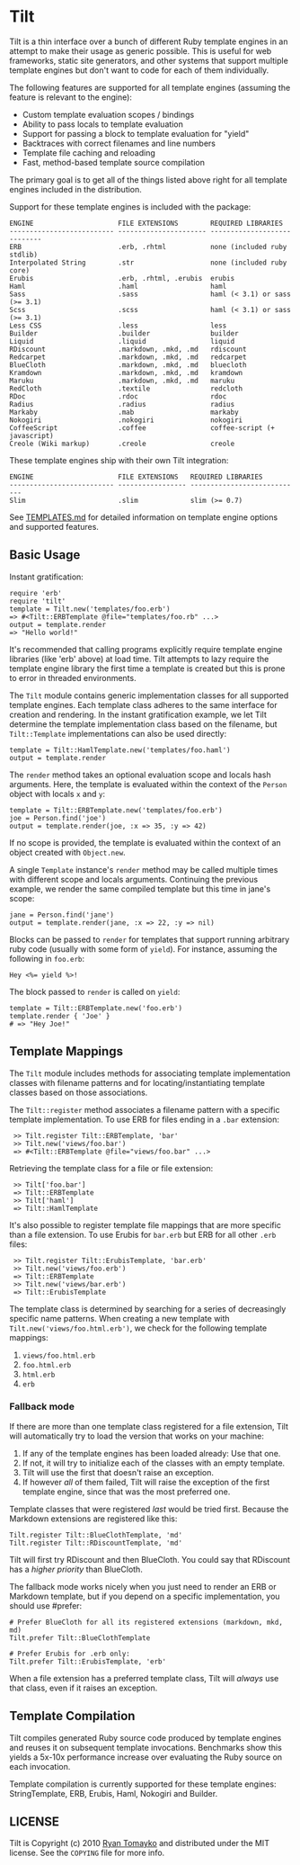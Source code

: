 Tilt
====

Tilt is a thin interface over a bunch of different Ruby template engines in
an attempt to make their usage as generic possible. This is useful for web
frameworks, static site generators, and other systems that support multiple
template engines but don't want to code for each of them individually.

The following features are supported for all template engines (assuming the
feature is relevant to the engine):

 * Custom template evaluation scopes / bindings
 * Ability to pass locals to template evaluation
 * Support for passing a block to template evaluation for "yield"
 * Backtraces with correct filenames and line numbers
 * Template file caching and reloading
 * Fast, method-based template source compilation

The primary goal is to get all of the things listed above right for all
template engines included in the distribution.

Support for these template engines is included with the package:

    ENGINE                     FILE EXTENSIONS        REQUIRED LIBRARIES
    -------------------------- ---------------------- ----------------------------
    ERB                        .erb, .rhtml           none (included ruby stdlib)
    Interpolated String        .str                   none (included ruby core)
    Erubis                     .erb, .rhtml, .erubis  erubis
    Haml                       .haml                  haml
    Sass                       .sass                  haml (< 3.1) or sass (>= 3.1)
    Scss                       .scss                  haml (< 3.1) or sass (>= 3.1)
    Less CSS                   .less                  less
    Builder                    .builder               builder
    Liquid                     .liquid                liquid
    RDiscount                  .markdown, .mkd, .md   rdiscount
    Redcarpet                  .markdown, .mkd, .md   redcarpet
    BlueCloth                  .markdown, .mkd, .md   bluecloth
    Kramdown                   .markdown, .mkd, .md   kramdown
    Maruku                     .markdown, .mkd, .md   maruku
    RedCloth                   .textile               redcloth
    RDoc                       .rdoc                  rdoc
    Radius                     .radius                radius
    Markaby                    .mab                   markaby
    Nokogiri                   .nokogiri              nokogiri
    CoffeeScript               .coffee                coffee-script (+ javascript)
    Creole (Wiki markup)       .creole                creole

These template engines ship with their own Tilt integration:

    ENGINE                     FILE EXTENSIONS   REQUIRED LIBRARIES
    -------------------------- ----------------- ----------------------------
    Slim                       .slim             slim (>= 0.7)

See [TEMPLATES.md][t] for detailed information on template engine
options and supported features.

[t]: http://github.com/rtomayko/tilt/blob/master/TEMPLATES.md
   "Tilt Template Engine Documentation"

Basic Usage
-----------

Instant gratification:

    require 'erb'
    require 'tilt'
    template = Tilt.new('templates/foo.erb')
    => #<Tilt::ERBTemplate @file="templates/foo.rb" ...>
    output = template.render
    => "Hello world!"

It's recommended that calling programs explicitly require template engine
libraries (like 'erb' above) at load time. Tilt attempts to lazy require the
template engine library the first time a template is created but this is
prone to error in threaded environments.

The `Tilt` module contains generic implementation classes for all supported
template engines. Each template class adheres to the same interface for
creation and rendering. In the instant gratification example, we let Tilt
determine the template implementation class based on the filename, but
`Tilt::Template` implementations can also be used directly:

    template = Tilt::HamlTemplate.new('templates/foo.haml')
    output = template.render

The `render` method takes an optional evaluation scope and locals hash
arguments. Here, the template is evaluated within the context of the
`Person` object with locals `x` and `y`:

    template = Tilt::ERBTemplate.new('templates/foo.erb')
    joe = Person.find('joe')
    output = template.render(joe, :x => 35, :y => 42)

If no scope is provided, the template is evaluated within the context of an
object created with `Object.new`.

A single `Template` instance's `render` method may be called multiple times
with different scope and locals arguments. Continuing the previous example,
we render the same compiled template but this time in jane's scope:

    jane = Person.find('jane')
    output = template.render(jane, :x => 22, :y => nil)

Blocks can be passed to `render` for templates that support running
arbitrary ruby code (usually with some form of `yield`). For instance,
assuming the following in `foo.erb`:

    Hey <%= yield %>!

The block passed to `render` is called on `yield`:

    template = Tilt::ERBTemplate.new('foo.erb')
    template.render { 'Joe' }
    # => "Hey Joe!"

Template Mappings
-----------------

The `Tilt` module includes methods for associating template implementation
classes with filename patterns and for locating/instantiating template
classes based on those associations.

The `Tilt::register` method associates a filename pattern with a specific
template implementation. To use ERB for files ending in a `.bar` extension:

     >> Tilt.register Tilt::ERBTemplate, 'bar'
     >> Tilt.new('views/foo.bar')
     => #<Tilt::ERBTemplate @file="views/foo.bar" ...>

Retrieving the template class for a file or file extension:

     >> Tilt['foo.bar']
     => Tilt::ERBTemplate
     >> Tilt['haml']
     => Tilt::HamlTemplate

It's also possible to register template file mappings that are more specific
than a file extension. To use Erubis for `bar.erb` but ERB for all other `.erb`
files:

     >> Tilt.register Tilt::ErubisTemplate, 'bar.erb'
     >> Tilt.new('views/foo.erb')
     => Tilt::ERBTemplate
     >> Tilt.new('views/bar.erb')
     => Tilt::ErubisTemplate

The template class is determined by searching for a series of decreasingly
specific name patterns. When creating a new template with
`Tilt.new('views/foo.html.erb')`, we check for the following template
mappings:

  1. `views/foo.html.erb`
  2. `foo.html.erb`
  3. `html.erb`
  4. `erb`

### Fallback mode

If there are more than one template class registered for a file extension, Tilt
will automatically try to load the version that works on your machine:

  1. If any of the template engines has been loaded already: Use that one.
  2. If not, it will try to initialize each of the classes with an empty template.
  3. Tilt will use the first that doesn't raise an exception.
  4. If however *all* of them failed, Tilt will raise the exception of the first
     template engine, since that was the most preferred one.

Template classes that were registered *last* would be tried first. Because the
Markdown extensions are registered like this:

    Tilt.register Tilt::BlueClothTemplate, 'md'
    Tilt.register Tilt::RDiscountTemplate, 'md'

Tilt will first try RDiscount and then BlueCloth. You could say that RDiscount
has a *higher priority* than BlueCloth.

The fallback mode works nicely when you just need to render an ERB or Markdown
template, but if you depend on a specific implementation, you should use #prefer:

    # Prefer BlueCloth for all its registered extensions (markdown, mkd, md)
    Tilt.prefer Tilt::BlueClothTemplate
    
    # Prefer Erubis for .erb only:
    Tilt.prefer Tilt::ErubisTemplate, 'erb'

When a file extension has a preferred template class, Tilt will *always* use
that class, even if it raises an exception.

Template Compilation
--------------------

Tilt compiles generated Ruby source code produced by template engines and reuses
it on subsequent template invocations. Benchmarks show this yields a 5x-10x
performance increase over evaluating the Ruby source on each invocation.

Template compilation is currently supported for these template engines:
StringTemplate, ERB, Erubis, Haml, Nokogiri and Builder.

LICENSE
-------

Tilt is Copyright (c) 2010 [Ryan Tomayko](http://tomayko.com/about) and
distributed under the MIT license. See the `COPYING` file for more info.
